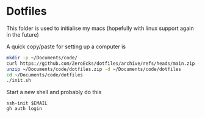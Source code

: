 # Dotfiles

This folder is used to initialise my macs
(hopefully with linux support again in the future)

A quick copy/paste for setting up a computer is

```bash
mkdir -p ~/Documents/code/
curl https://github.com/ZeroEcks/dotfiles/archive/refs/heads/main.zip -o ~/Documents/code/dotfiles.zip
unzip ~/Documents/code/dotfiles.zip -d ~/Documents/code/dotfiles
cd ~/Documents/code/dotfiles
./init.sh
```

Start a new shell and probably do this

```fish
ssh-init $EMAIL
gh auth login
```
